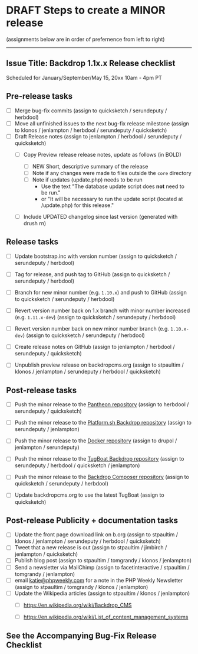 DRAFT Steps to create a MINOR release
=====================================

(assignments below are in order of prefernence from left to right)

---
Issue Title:   Backdrop 1.1x.x Release checklist
---

Scheduled for January/September/May 15, 20xx 10am - 4pm PT

## Pre-release tasks

- [ ] Merge bug-fix commits (assign to quicksketch / serundeputy / herbdool)
- [ ] Move all unfinished issues to the next bug-fix release milestone (assign to klonos / jenlampton / herbdool / serundeputy / quicksketch)
- [ ] Draft Release notes (assign to jenlampton / herbdool / serundeputy / quicksketch)
  - [ ] Copy Preview release release notes, update as follows (in BOLD)
    - [ ] NEW Short, descriptive summary of the release
    - [ ] Note if any changes were made to files outside the `core` directory
    - [ ] Note if updates (update.php) needs to be run
      - Use the text "The database update script does **not** need to be run."
      - or "It will be necessary to run the update script (located at /update.php) for this release."
  - [ ] Include UPDATED changelog since last version (generated with drush rn)


## Release tasks

- [ ] Update bootstrap.inc with version number (assign to quicksketch / serundeputy / herbdool)
- [ ] Tag for release, and push tag to GitHub (assign to quicksketch / serundeputy / herbdool)
- [ ] Branch for new minor number (e.g. `1.10.x`) and push to GitHub (assign to quicksketch / serundeputy / herbdool)
- [ ] Revert version number back on 1.x branch with minor number increased (e.g. `1.11.x-dev`) (assign to quicksketch / serundeputy / herbdool)
- [ ] Revert version number back on new minor number branch (e.g. `1.10.x-dev`) (assign to quicksketch / serundeputy / herbdool)
- [ ] Create release notes on GitHub (assign to jenlampton / herbdool / serundeputy / quicksketch)
- [ ] Unpublish preview release on backdropcms.org (assign to stpaultim / klonos / jenlampton / serundeputy / herbdool / quicksketch)


## Post-release tasks

- [ ] Push the minor release to the [Pantheon repository](https://github.com/backdrop-ops/backdrop-pantheon) (assign to herbdool / serundeputy / quicksketch)
- [ ] Push the minor release to the [Platform.sh Backdrop repository](https://github.com/platformsh/template-builder/blob/master/project/backdrop.py) (assign to serundeputy / jenlampton)
- [ ] Push the minor release to the [Docker repository](https://github.com/docker-library/official-images/blob/master/library/backdrop) (assign to drupol / jenlampton / serundeputy)
- [ ] Push the minor release to the [TugBoat Backdrop repository](https://github.com/backdrop-ops/backdrop-tugboat) (assign to serundeputy / herbdool / quicksketch / jenlampton)
- [ ] Push the minor release to the [Backdrop Composer repository](https://github.com/backdrop-ops/backdrop-composer) (assign to quicksketch / serundeputy / herbdool)
- [ ] Update backdropcms.org to use the latest TugBoat (assign to quicksketch)


## Post-release Publicity + documentation tasks

- [ ] Update the front page download link on b.org (assign to stpaultim / klonos / jenlampton / serundeputy / herbdool / quicksketch)
- [ ] Tweet that a new release is out (assign to stpaultim / jimbirch / jenlampton / quicksketch)
- [ ] Publish blog post (assign to stpaultim / tomgrandy / klonos / jenlampton)
- [ ] Send a newsletter via MailChimp (assign to facetinteractive / stpaultim / tomgrandy / jenlampton)
- [ ] email katie@phpweekly.com for a note in the PHP Weekly Newsletter (assign to stpaultim / tomgrandy / klonos / jenlampton)
- [ ] Update the Wikipedia articles (assign to stpaultim / klonos / jenlampton)
  - [ ] https://en.wikipedia.org/wiki/Backdrop_CMS
  - [ ] https://en.wikipedia.org/wiki/List_of_content_management_systems


See the Accompanying Bug-Fix Release Checklist
----------------------------------------------
